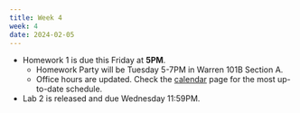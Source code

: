 ```yaml
---
title: Week 4
week: 4
date: 2024-02-05
---
```


- Homework 1 is due this Friday at **5PM**. 
    - Homework Party will be Tuesday 5-7PM in Warren 101B Section A.
    - Office hours are updated. Check the [calendar](calendar) page for the most up-to-date schedule.
- Lab 2 is released and due Wednesday 11:59PM.